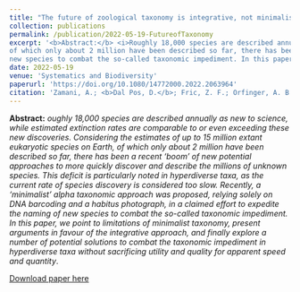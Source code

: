 ```yaml
---
title: "The future of zoological taxonomy is integrative, not minimalist"
collection: publications
permalink: /publication/2022-05-19-FutureofTaxonomy
excerpt: '<b>Abstract:</b> <i>Roughly 18,000 species are described annually as new to science, while estimated extinction rates are comparable to or even exceeding these new discoveries. Considering the estimates of up to 15 million extant eukaryotic species on Earth,
of which only about 2 million have been described so far, there has been a recent ‘boom’ of new potential approaches to more quickly discover and describe the millions of unknown species. This deficit is particularly noted in hyperdiverse taxa, as the current rate of species discovery is considered too slow. Recently, a ‘minimalist’ alpha taxonomic approach was proposed, relying solely on DNA barcoding and a habitus photograph, in a claimed effort to expedite the naming of
new species to combat the so-called taxonomic impediment. In this paper, we point to limitations of minimalist taxonomy, present arguments in favour of the integrative approach, and finally explore a number of potential solutions to combat the taxonomic impediment in hyperdiverse taxa without sacrificing utility and quality for apparent speed and quantity</i>.'
date: 2022-05-19
venue: 'Systematics and Biodiversity'
paperurl: 'https://doi.org/10.1080/14772000.2022.2063964'
citation: 'Zamani, A.; <b>Dal Pos, D.</b>; Fric, Z. F.; Orfinger, A. B.; Scherz, M. D.; Bartoňová, A. S.; Gante, H. F. (2022) The future of zoological taxonomy is integrative, not minimalist. <i>Systematics and Biodiversity</i>, 20(1): 1–14.'
---
```

<b>Abstract:</b> <i>oughly 18,000 species are described annually as new to science, while estimated extinction rates are comparable to or even exceeding these new discoveries. Considering the estimates of up to 15 million extant eukaryotic species on Earth,
of which only about 2 million have been described so far, there has been a recent ‘boom’ of new potential approaches to more quickly discover and describe the millions of unknown species. This deficit is particularly noted in hyperdiverse taxa, as the current rate of species discovery is considered too slow. Recently, a ‘minimalist’ alpha taxonomic approach was proposed, relying solely on DNA barcoding and a habitus photograph, in a claimed effort to expedite the naming of
new species to combat the so-called taxonomic impediment. In this paper, we point to limitations of minimalist taxonomy, present arguments in favour of the integrative approach, and finally explore a number of potential solutions to combat the taxonomic impediment in hyperdiverse taxa without sacrificing utility and quality for apparent speed and quantity</i>.

<script type='text/javascript' src='https://d1bxh8uas1mnw7.cloudfront.net/assets/embed.js'></script>

<p><div class='altmetric-embed' data-badge-type='donut' data-doi="10.1080/14772000.2022.2063964"></div></p> 

[Download paper here](https://doi.org/10.1080/14772000.2022.2063964)
